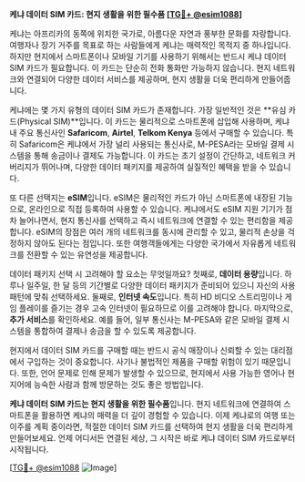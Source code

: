 **케냐 데이터 SIM 카드: 현지 생활을 위한 필수품 [[TG💪+ @esim1088](https://t.me/s/esim1088)]**

케냐는 아프리카의 동쪽에 위치한 국가로, 아름다운 자연과 풍부한 문화를 자랑합니다. 여행자나 장기 거주를 목표로 하는 사람들에게 케냐는 매력적인 목적지 중 하나입니다. 하지만 현지에서 스마트폰이나 모바일 기기를 사용하기 위해서는 반드시 케냐 데이터 SIM 카드가 필요합니다. 이 카드는 단순히 전화 통화만 가능하지 않습니다. 현지 네트워크와 연결되어 다양한 데이터 서비스를 제공하며, 현지 생활을 더욱 편리하게 만들어줍니다.

케냐에는 몇 가지 유형의 데이터 SIM 카드가 존재합니다. 가장 일반적인 것은 **유심 카드(Physical SIM)**입니다. 이 카드는 물리적으로 스마트폰에 삽입해 사용하며, 케냐 내 주요 통신사인 **Safaricom**, **Airtel**, **Telkom Kenya** 등에서 구매할 수 있습니다. 특히 Safaricom은 케냐에서 가장 널리 사용되는 통신사로, M-PESA라는 모바일 결제 시스템을 통해 송금이나 결제도 가능합니다. 이 카드는 초기 설정이 간단하고, 네트워크 커버리지가 뛰어나며, 다양한 데이터 패키지를 제공하여 실질적인 혜택을 받을 수 있습니다.

또 다른 선택지는 **eSIM**입니다. eSIM은 물리적인 카드가 아닌 스마트폰에 내장된 기능으로, 온라인으로 직접 등록하여 사용할 수 있습니다. 케냐에서도 eSIM 지원 기기가 점차 늘어나면서, 현지 통신사를 선택하고 즉시 네트워크에 연결할 수 있는 편리함을 제공합니다. eSIM의 장점은 여러 개의 네트워크를 동시에 관리할 수 있고, 물리적 손상을 걱정하지 않아도 된다는 점입니다. 또한 여행객들에게는 다양한 국가에서 자유롭게 네트워크를 전환할 수 있는 유연성을 제공합니다.

데이터 패키지 선택 시 고려해야 할 요소는 무엇일까요? 첫째로, **데이터 용량**입니다. 하루나 일주일, 한 달 등의 기간별로 다양한 데이터 패키지가 준비되어 있으니 자신의 사용 패턴에 맞춰 선택하세요. 둘째로, **인터넷 속도**입니다. 특히 HD 비디오 스트리밍이나 게임 플레이를 즐기는 경우 고속 인터넷이 필요하므로 이를 고려해야 합니다. 마지막으로, **추가 서비스**를 확인하세요. 예를 들어, 일부 통신사는 M-PESA와 같은 모바일 결제 시스템을 통합하여 결제나 송금을 할 수 있도록 제공합니다.

현지에서 데이터 SIM 카드를 구매할 때는 반드시 공식 매장이나 신뢰할 수 있는 대리점에서 구입하는 것이 중요합니다. 사기나 불법적인 제품을 구매할 위험이 있기 때문입니다. 또한, 언어 문제로 인해 문제가 발생할 수 있으므로, 현지에서 사용 가능한 영어나 현지어에 능숙한 사람과 함께 방문하는 것도 좋은 방법입니다.

**케냐 데이터 SIM 카드는 현지 생활을 위한 필수품**입니다. 현지 네트워크에 연결하여 스마트폰을 활용하면 케냐의 매력을 더 깊이 경험할 수 있습니다. 이제 케냐로의 여행 또는 이주를 계획 중이라면, 적절한 데이터 SIM 카드를 선택하여 현지 생활을 더욱 편리하게 만들어보세요. 언제 어디서든 연결된 세상, 그 시작은 바로 케냐 데이터 SIM 카드로부터 시작됩니다.

[[TG💪+ @esim1088](https://t.me/s/esim1088) ![Image](https://i.postimg.cc/Y0z9fWf4/image.png)]